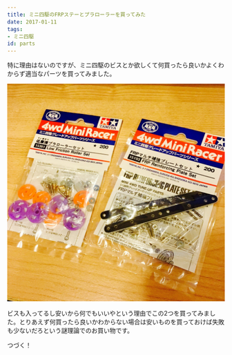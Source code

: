 ```yaml
---
title: ミニ四駆のFRPステーとプラローラーを買ってみた
date: 2017-01-11
tags:
- ミニ四駆
id: parts
---
```


<p class="sentence">
特に理由はないのですが、ミニ四駆のビスとか欲しくて何買ったら良いかよくわからず適当なパーツを買ってみました。
</p>
<div class="center"><img class="img-fluid" src="/photo/diary/2017.01.11_01.jpg" alt=""></div>
<p class="sentence spacing">ビスも入ってるし安いから何でもいいやという理由でこの2つを買ってみました。とりあえず何買ったら良いかわからない場合は安いものを買っておけば失敗も少ないだろという謎理論でのお買い物です。</p>
<p class="sentence spacing">つづく！</p>
